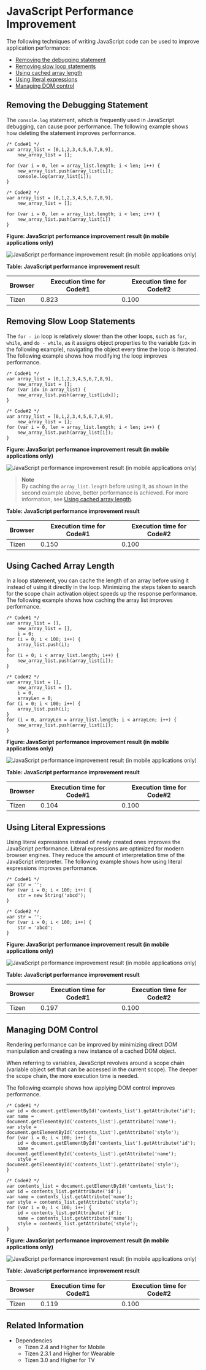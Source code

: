 # JavaScript Performance Improvement

The following techniques of writing JavaScript code can be used to improve application performance:

- [Removing the debugging statement](#removing-the-debugging-statement)
- [Removing slow loop statements](#removing-slow-loop-statements)
- [Using cached array length](#using-cached-array-length)
- [Using literal expressions](#using-literal-expressions)
- [Managing DOM control](#managing-dom-control)

## Removing the Debugging Statement

 The `console.log` statement, which is frequently used in JavaScript debugging, can cause poor performance. The following example shows how deleting the statement improves performance.

```
/* Code#1 */
var array_list = [0,1,2,3,4,5,6,7,8,9],
    new_array_list = [];

for (var i = 0, len = array_list.length; i < len; i++) {
    new_array_list.push(array_list[i]);
    console.log(array_list[i]);
}
```

```
/* Code#2 */
var array_list = [0,1,2,3,4,5,6,7,8,9],
    new_array_list = [];

for (var i = 0, len = array_list.length; i < len; i++) {
    new_array_list.push(array_list[i])
}
```

**Figure: JavaScript performance improvement result (in mobile applications only)**

![JavaScript performance improvement result (in mobile applications only)](./media/js_perform_result_debug.png)

**Table: JavaScript performance improvement result**

| Browser | Execution time for Code#1 | Execution time for Code#2 |
|---------|---------------------------|---------------------------|
| Tizen   | 0.823                     | 0.100                     |

## Removing Slow Loop Statements

 The `for - in` loop is relatively slower than the other loops, such as `for`, `while`, and `do - while`, as it assigns object properties to the variable (`idx` in the following example), navigating the object every time the loop is iterated. The following example shows how modifying the loop improves performance.

```
/* Code#1 */
var array_list = [0,1,2,3,4,5,6,7,8,9],
    new_array_list = [];
for (var idx in array_list) {
    new_array_list.push(array_list[idx]);
}
```

```
/* Code#2 */
var array_list = [0,1,2,3,4,5,6,7,8,9],
    new_array_list = [];
for (var i = 0, len = array_list.length; i < len; i++) {
    new_array_list.push(array_list[i]);
}
```

**Figure: JavaScript performance improvement result (in mobile applications only)**

![JavaScript performance improvement result (in mobile applications only)](./media/js_perform_result_loop.png)

> **Note**  
> By caching the `array_list.length` before using it, as shown in the second example above, better performance is achieved. For more information, see [Using cached array length](#arraylength).

**Table: JavaScript performance improvement result**

| Browser | Execution time for Code#1 | Execution time for Code#2 |
|---------|---------------------------|---------------------------|
| Tizen   | 0.150                     | 0.100                     |

<a name="arraylength"></a>
## Using Cached Array Length

In a loop statement, you can cache the length of an array before using it instead of using it directly in the loop. Minimizing the steps taken to search for the scope chain activation object speeds up the response performance. The following example shows how caching the array list improves performance.

```
/* Code#1 */
var array_list = [],
    new_array_list = [],
    i = 0;
for (i = 0; i < 100; i++) {
    array_list.push(i);
}
for (i = 0; i < array_list.length; i++) {
    new_array_list.push(array_list[i]);
}
```

```
/* Code#2 */
var array_list = [],
    new_array_list = [],
    i = 0,
    arrayLen = 0;
for (i = 0; i < 100; i++) {
    array_list.push(i);
}
for (i = 0, arrayLen = array_list.length; i < arrayLen; i++) {
    new_array_list.push(array_list[i]);
}
```

**Figure: JavaScript performance improvement result (in mobile applications only)**

![JavaScript performance improvement result (in mobile applications only)](./media/js_perform_result_array.png)

**Table: JavaScript performance improvement result**

| Browser | Execution time for Code#1 | Execution time for Code#2 |
|---------|---------------------------|---------------------------|
| Tizen   | 0.104                     | 0.100                     |

## Using Literal Expressions

 Using literal expressions instead of newly created ones improves the JavaScript performance. Literal expressions are optimized for modern browser engines. They reduce the amount of interpretation time of the JavaScript interpreter. The following example shows how using literal expressions improves performance.

```
/* Code#1 */
var str = '';
for (var i = 0; i < 100; i++) {
    str = new String('abcd');
}
```

```
/* Code#2 */
var str = '';
for (var i = 0; i < 100; i++) {
    str = 'abcd';
}
```

**Figure: JavaScript performance improvement result (in mobile applications only)**

![JavaScript performance improvement result (in mobile applications only)](./media/js_perform_result_literal.png)

**Table: JavaScript performance improvement result**

| Browser | Execution time for Code#1 | Execution time for Code#2 |
|---------|---------------------------|---------------------------|
| Tizen   | 0.197                     | 0.100                     |

## Managing DOM Control

 Rendering performance can be improved by minimizing direct DOM manipulation and creating a new instance of a cached DOM object.

When referring to variables, JavaScript revolves around a scope chain (variable object set that can be accessed in the current scope). The deeper the scope chain, the more execution time is needed.

The following example shows how applying DOM control improves performance.

```
/* Code#1 */
var id = document.getElementById('contents_list').getAttribute('id');
var name = document.getElementById('contents_list').getAttribute('name');
var style = document.getElementById('contents_list').getAttribute('style');
for (var i = 0; i < 100; i++) {
    id = document.getElementById('contents_list').getAttribute('id');
    name = document.getElementById('contents_list').getAttribute('name');
    style = document.getElementById('contents_list').getAttribute('style');
}
```

```
/* Code#2 */
var contents_list = document.getElementById('contents_list');
var id = contents_list.getAttribute('id');
var name = contents_list.getAttribute('name');
var style = contents_list.getAttribute('style');
for (var i = 0; i < 100; i++) {
    id = contents_list.getAttribute('id');
    name = contents_list.getAttribute('name');
    style = contents_list.getAttribute('style');
}
```

**Figure: JavaScript performance improvement result (in mobile applications only)**

![JavaScript performance improvement result (in mobile applications only)](./media/js_perform_result_js_dom.png)

**Table: JavaScript performance improvement result**

| Browser | Execution time for Code#1 | Execution time for Code#2 |
|---------|---------------------------|---------------------------|
| Tizen   | 0.119                     | 0.100                     |

## Related Information
- Dependencies
  - Tizen 2.4 and Higher for Mobile
  - Tizen 2.3.1 and Higher for Wearable
  - Tizen 3.0 and Higher for TV
